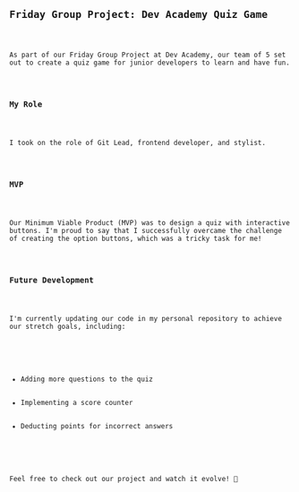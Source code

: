 <pre>
  <code>
    <h2>Friday Group Project: Dev Academy Quiz Game</h2>
    <p>As part of our Friday Group Project at Dev Academy, our team of 5 set out to create a quiz game for junior developers to learn and have fun.</p>
    <h3>My Role</h3>
    <p>I took on the role of Git Lead, frontend developer, and stylist.</p>
    <h3>MVP</h3>
    <p>Our Minimum Viable Product (MVP) was to design a quiz with interactive buttons. I'm proud to say that I successfully overcame the challenge of creating the option buttons, which was a tricky task for me!</p>
    <h3>Future Development</h3>
    <p>I'm currently updating our code in my personal repository to achieve our stretch goals, including:</p>
    <ul>
      <li>Adding more questions to the quiz</li>
      <li>Implementing a score counter</li>
      <li>Deducting points for incorrect answers</li>
    </ul>
    <p>Feel free to check out our project and watch it evolve! 🚀</p>
  </code>
</pre>
